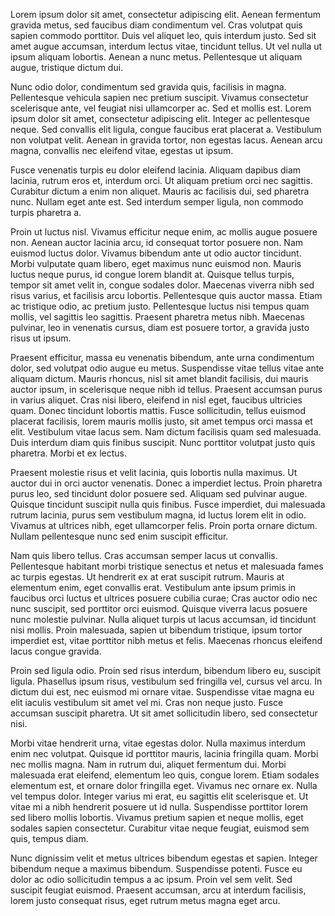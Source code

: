 Lorem ipsum dolor sit amet, consectetur adipiscing elit.
Aenean fermentum gravida metus, sed faucibus diam condimentum vel.
Cras volutpat quis sapien commodo porttitor.
Duis vel aliquet leo, quis interdum justo.
Sed sit amet augue accumsan, interdum lectus vitae, tincidunt tellus.
Ut vel nulla ut ipsum aliquam lobortis.
Aenean a nunc metus.
Pellentesque ut aliquam augue, tristique dictum dui.

Nunc odio dolor, condimentum sed gravida quis, facilisis in magna.
Pellentesque vehicula sapien nec pretium suscipit.
Vivamus consectetur scelerisque ante, vel feugiat nisi ullamcorper ac.
Sed et mollis est.
Lorem ipsum dolor sit amet, consectetur adipiscing elit.
Integer ac pellentesque neque.
Sed convallis elit ligula, congue faucibus erat placerat a.
Vestibulum non volutpat velit. Aenean in gravida tortor, non egestas lacus.
Aenean arcu magna, convallis nec eleifend vitae, egestas ut ipsum.

Fusce venenatis turpis eu dolor eleifend lacinia.
Aliquam dapibus diam lacinia, rutrum eros et, interdum orci.
Ut aliquam pretium orci nec sagittis.
Curabitur dictum a enim non aliquet.
Mauris ac facilisis dui, sed pharetra nunc.
Nullam eget ante est.
Sed interdum semper ligula, non commodo turpis pharetra a.

Proin ut luctus nisl.
Vivamus efficitur neque enim, ac mollis augue posuere non.
Aenean auctor lacinia arcu, id consequat tortor posuere non.
Nam euismod luctus dolor.
Vivamus bibendum ante ut odio auctor tincidunt.
Morbi vulputate quam libero, eget maximus nunc euismod non.
Mauris luctus neque purus, id congue lorem blandit at.
Quisque tellus turpis, tempor sit amet velit in, congue sodales dolor.
Maecenas viverra nibh sed risus varius, et facilisis arcu lobortis.
Pellentesque quis auctor massa.
Etiam ac tristique odio, ac pretium justo.
Pellentesque luctus nisi tempus quam mollis, vel sagittis leo sagittis.
Praesent pharetra metus nibh.
Maecenas pulvinar, leo in venenatis cursus, diam est posuere tortor, a gravida justo risus ut ipsum.

Praesent efficitur, massa eu venenatis bibendum, ante urna condimentum dolor, sed volutpat odio augue eu metus.
Suspendisse vitae tellus vitae ante aliquam dictum.
Mauris rhoncus, nisl sit amet blandit facilisis, dui mauris auctor ipsum, in scelerisque neque nibh id tellus.
Praesent accumsan purus in varius aliquet.
Cras nisi libero, eleifend in nisl eget, faucibus ultricies quam.
Donec tincidunt lobortis mattis.
Fusce sollicitudin, tellus euismod placerat facilisis, lorem mauris mollis justo, sit amet tempus orci massa et elit.
Vestibulum vitae lacus sem.
Nam dictum facilisis quam sed malesuada.
Duis interdum diam quis finibus suscipit.
Nunc porttitor volutpat justo quis pharetra.
Morbi et ex lectus.

Praesent molestie risus et velit lacinia, quis lobortis nulla maximus.
Ut auctor dui in orci auctor venenatis.
Donec a imperdiet lectus.
Proin pharetra purus leo, sed tincidunt dolor posuere sed.
Aliquam sed pulvinar augue.
Quisque tincidunt suscipit nulla quis finibus.
Fusce imperdiet, dui malesuada rutrum lacinia, purus sem vestibulum magna, id luctus lorem elit in odio.
Vivamus at ultrices nibh, eget ullamcorper felis.
Proin porta ornare dictum.
Nullam pellentesque nunc sed enim suscipit efficitur.

Nam quis libero tellus.
Cras accumsan semper lacus ut convallis.
Pellentesque habitant morbi tristique senectus et netus et malesuada fames ac turpis egestas.
Ut hendrerit ex at erat suscipit rutrum.
Mauris at elementum enim, eget convallis erat.
Vestibulum ante ipsum primis in faucibus orci luctus et ultrices posuere cubilia curae; Cras auctor odio nec nunc suscipit, sed porttitor orci euismod.
Quisque viverra lacus posuere nunc molestie pulvinar.
Nulla aliquet turpis ut lacus accumsan, id tincidunt nisi mollis.
Proin malesuada, sapien ut bibendum tristique, ipsum tortor imperdiet est, vitae porttitor nibh metus et felis.
Maecenas rhoncus eleifend lacus congue gravida.

Proin sed ligula odio.
Proin sed risus interdum, bibendum libero eu, suscipit ligula.
Phasellus ipsum risus, vestibulum sed fringilla vel, cursus vel arcu.
In dictum dui est, nec euismod mi ornare vitae.
Suspendisse vitae magna eu elit iaculis vestibulum sit amet vel mi.
Cras non neque justo.
Fusce accumsan suscipit pharetra.
Ut sit amet sollicitudin libero, sed consectetur nisi.

Morbi vitae hendrerit urna, vitae egestas dolor.
Nulla maximus interdum enim nec volutpat.
Quisque id porttitor mauris, lacinia fringilla quam.
Morbi nec mollis magna.
Nam in rutrum dui, aliquet fermentum dui.
Morbi malesuada erat eleifend, elementum leo quis, congue lorem.
Etiam sodales elementum est, et ornare dolor fringilla eget.
Vivamus nec ornare ex.
Nulla vel tempus dolor.
Integer varius mi erat, eu sagittis elit scelerisque et.
Ut vitae mi a nibh hendrerit posuere ut id nulla.
Suspendisse porttitor lorem sed libero mollis lobortis.
Vivamus pretium sapien et neque mollis, eget sodales sapien consectetur.
Curabitur vitae neque feugiat, euismod sem quis, tempus diam.

Nunc dignissim velit et metus ultrices bibendum egestas et sapien.
Integer bibendum neque a maximus bibendum.
Suspendisse potenti.
Fusce eu dolor ac odio sollicitudin tempus a ac ipsum.
Proin vel sem velit.
Sed suscipit feugiat euismod.
Praesent accumsan, arcu at interdum facilisis, lorem justo consequat risus, eget rutrum metus magna eget arcu.
